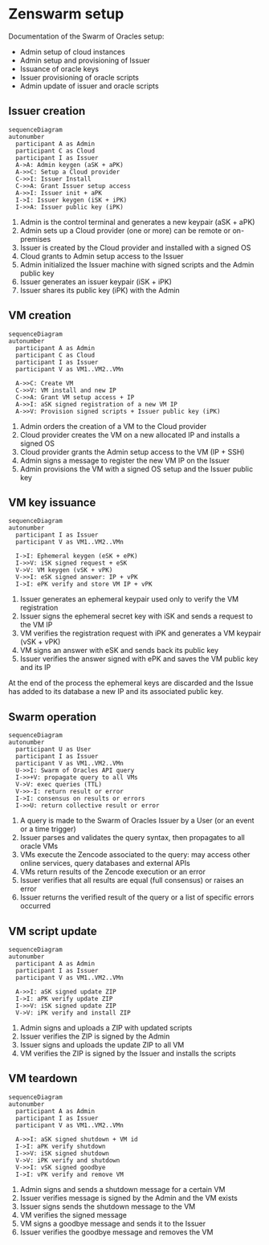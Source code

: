 # Zenswarm setup

Documentation of the Swarm of Oracles setup:

- Admin setup of cloud instances
- Admin setup and provisioning of Issuer
- Issuance of oracle keys
- Issuer provisioning of oracle scripts
- Admin update of issuer and oracle scripts 

## Issuer creation

```mermaid
sequenceDiagram
autonumber
  participant A as Admin
  participant C as Cloud
  participant I as Issuer
  A->A: Admin keygen (aSK + aPK)
  A->>C: Setup a Cloud provider
  C->>I: Issuer Install
  C->>A: Grant Issuer setup access
  A->>I: Issuer init + aPK
  I->I: Issuer keygen (iSK + iPK)
  I->>A: Issuer public key (iPK)
```

1. Admin is the control terminal and generates a new keypair (aSK + aPK)
1. Admin sets up a Cloud provider (one or more) can be remote or on-premises
1. Issuer is created by the Cloud provider and installed with a signed OS
1. Cloud grants to Admin setup access to the Issuer
1. Admin initialized the Issuer machine with signed scripts and the Admin public key
1. Issuer generates an issuer keypair (iSK + iPK)
1. Issuer shares its public key (iPK) with the Admin

## VM creation

```mermaid
sequenceDiagram
autonumber
  participant A as Admin
  participant C as Cloud
  participant I as Issuer
  participant V as VM1..VM2..VMn

  A->>C: Create VM
  C->>V: VM install and new IP
  C->>A: Grant VM setup access + IP
  A->>I: aSK signed registration of a new VM IP
  A->>V: Provision signed scripts + Issuer public key (iPK)
```

1. Admin orders the creation of a VM to the Cloud provider
1. Cloud provider creates the VM on a new allocated IP and installs a signed OS
1. Cloud provider grants the Admin setup access to the VM (IP + SSH)
1. Admin signs a message to register the new VM IP on the Issuer
1. Admin provisions the VM with a signed OS setup and the Issuer public key

## VM key issuance

```mermaid
sequenceDiagram
autonumber
  participant I as Issuer
  participant V as VM1..VM2..VMn

  I->I: Ephemeral keygen (eSK + ePK)
  I->>V: iSK signed request + eSK
  V->V: VM keygen (vSK + vPK)
  V->>I: eSK signed answer: IP + vPK
  I->I: ePK verify and store VM IP + vPK
```

1. Issuer generates an ephemeral keypair used only to verify the VM registration
1. Issuer signs the ephemeral secret key with iSK and sends a request to the VM IP
1. VM verifies the registration request with iPK and generates a VM keypair (vSK + vPK)
1. VM signs an answer with eSK and sends back its public key
1. Issuer verifies the answer signed with ePK and saves the VM public key and its IP

At the end of the process the ephemeral keys are discarded and the Issue has added to its database a new IP and its associated public key.

## Swarm operation
```mermaid
sequenceDiagram
autonumber
  participant U as User
  participant I as Issuer
  participant V as VM1..VM2..VMn
  U->>I: Swarm of Oracles API query
  I->>+V: propagate query to all VMs
  V->V: exec queries (TTL)
  V->>-I: return result or error
  I->I: consensus on results or errors
  I->>U: return collective result or error
```

1. A query is made to the Swarm of Oracles Issuer by a User (or an event or a time trigger)
1. Issuer parses and validates the query syntax, then propagates to all oracle VMs
1. VMs execute the Zencode associated to the query: may access other online services, query databases and external APIs
1. VMs return results of the Zencode execution or an error
1. Issuer verifies that all results are equal (full consensus) or raises an error
1. Issuer returns the verified result of the query or a list of specific errors occurred

## VM script update
```mermaid
sequenceDiagram
autonumber
  participant A as Admin
  participant I as Issuer
  participant V as VM1..VM2..VMn
  
  A->>I: aSK signed update ZIP
  I->I: aPK verify update ZIP
  I->>V: iSK signed update ZIP 
  V->V: iPK verify and install ZIP
```

1. Admin signs and uploads a ZIP with updated scripts
1. Issuer verifies the ZIP is signed by the Admin
1. Issuer signs and uploads the update ZIP to all VM
1. VM verifies the ZIP is signed by the Issuer and installs the scripts


## VM teardown
```mermaid
sequenceDiagram
autonumber
  participant A as Admin
  participant I as Issuer
  participant V as VM1..VM2..VMn
  
  A->>I: aSK signed shutdown + VM id
  I->I: aPK verify shutdown
  I->>V: iSK signed shutdown
  V->V: iPK verify and shutdown
  V->>I: vSK signed goodbye
  I->I: vPK verify and remove VM
```

1. Admin signs and sends a shutdown message for a certain VM
1. Issuer verifies message is signed by the Admin and the VM exists
1. Issuer signs sends the shutdown message to the VM
1. VM verifies the signed message
1. VM signs a goodbye message and sends it to the Issuer
1. Issuer verifies the goodbye message and removes the VM




